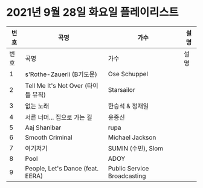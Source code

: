 # 2021년 9월 28일 화요일 플레이리스트

| 번호 | 곡명 | 가수 | 설명 |
|------|------|------|------|
| 번호 | 곡명 | 가수 | 설명 |
| 1 | s'Rothe-Zauerli (B기도문) | Ose Schuppel |  |
| 2 | Tell Me It's Not Over (타이틀 뮤직) | Starsailor |  |
| 3 | 없는 노래 | 한승석 & 정재일 |  |
| 4 | 서른 너머... 집으로 가는 길 | 윤종신 |  |
| 5 | Aaj Shanibar | rupa |  |
| 6 | Smooth Criminal | Michael Jackson |  |
| 7 | 여기저기 | SUMIN (수민), Slom |  |
| 8 | Pool | ADOY |  |
| 9 | People, Let's Dance (feat. EERA) | Public Service Broadcasting |  |
